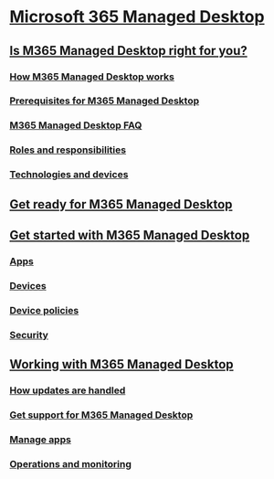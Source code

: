 # [Microsoft 365 Managed Desktop](index.md)
## [Is M365 Managed Desktop right for you?](intro/index.md)
### [How M365 Managed Desktop works](intro/how-managed-desktop-works.md)
### [Prerequisites for M365 Managed Desktop](intro/prerequisites.md)
### [M365 Managed Desktop FAQ](intro/faq.md)
### [Roles and responsibilities](intro/roles-and-responsibilities.md)
### [Technologies and devices](intro/technologies-and-devices.md)
## [Get ready for M365 Managed Desktop](get-ready/index.md)
## [Get started with M365 Managed Desktop](get-started/index.md)
### [Apps](get-started/apps.md)
### [Devices](get-started/devices.md)
### [Device policies](get-started/device-policies.md)
### [Security](get-started/security.md)
## [Working with M365 Managed Desktop](working-with-managed-desktop/index.md)
### [How updates are handled](working-with-managed-desktop/updates.md)
### [Get support for M365 Managed Desktop](working-with-managed-desktop/support.md)
### [Manage apps](working-with-managed-desktop/manage-apps.md)
### [Operations and monitoring](working-with-managed-desktop/operations-and-monitoring.md)

